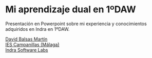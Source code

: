 # Mi aprendizaje dual en 1ºDAW

Presentación en Powerpoint sobre mi experiencia y conocimientos adquiridos en Indra en 1ºDAW.


[David Balsas Martín ](https://github.com/davidbalsasmartin)  
[IES Campanillas (Málaga) ](https://github.com/IESCampanillas)  
[Indra Software Labs ](https://www.indracompany.com/es)
